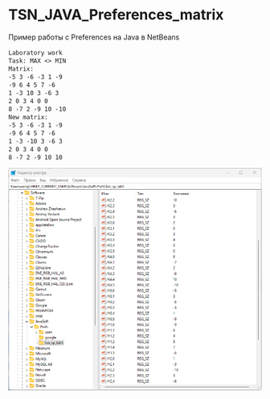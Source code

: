 # TSN_JAVA_Preferences_matrix
Пример работы с Preferences на Java в NetBeans

```
Laboratory work
Task: MAX <> MIN
Matrix:
-5 3 -6 -3 1 -9 
-9 6 4 5 7 -6 
1 -3 10 3 -6 3 
2 0 3 4 0 0 
8 -7 2 -9 10 -10 
New matrix:
-5 3 -6 -3 1 -9 
-9 6 4 5 7 -6 
1 -3 -10 3 -6 3 
2 0 3 4 0 0 
8 -7 2 -9 10 10 
```
![srcreenshot](screenshot.png)
